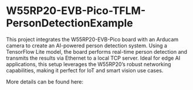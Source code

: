 # W55RP20-EVB-Pico-TFLM-PersonDetectionExample

This project integrates the W55RP20-EVB-Pico board with an Arducam camera to create an AI-powered person detection system. Using a TensorFlow Lite model, the board performs real-time person detection and transmits the results via Ethernet to a local TCP server. Ideal for edge AI applications, this setup leverages the W55RP20’s robust networking capabilities, making it perfect for IoT and smart vision use cases.

More details can be found here:
